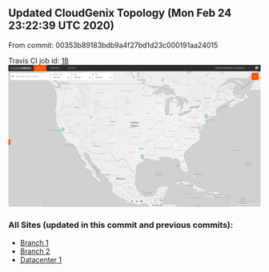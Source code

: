 ## Updated CloudGenix Topology (Mon Feb 24 23:22:39 UTC 2020)

From commit: 00353b89183bdb9a4f27bd1d23c000191aa24015 

Travis CI job id: [18](https://travis-ci.com/CloudGenix/network-as-code/builds/150394267)
<img alt="Map Image" src="map.png?raw=1" width="1110">

### All Sites (updated in this commit and previous commits):

<ul>
<li><A href="Branch 1/README.md">Branch 1</A>
<li><A href="Branch 2/README.md">Branch 2</A>
<li><A href="Datacenter 1/README.md">Datacenter 1</A>


